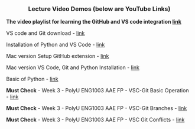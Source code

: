 
<p align="center">
  <h3 align="center">Lecture Video Demos (below are YouTube Links)</h3>
</p>


**The video playlist for learning the GitHub and VS code integration [link](https://www.youtube.com/watch?v=MZZw7VU9T4c&list=PLw8Oypadak9OPJjn5uPBwKzHkqce-gKso)**


VS code and Git download - [link](https://www.youtube.com/watch?v=MZZw7VU9T4c)

Installation of Python and VS Code - [link](https://youtu.be/wJEZO8M2j4Q)

Mac version Setup GitHub extension - [link](https://www.youtube.com/watch?v=iUyr8iG1G8k)

Mac version VS Code, Git and Python Installation - [link](https://www.youtube.com/watch?v=p-joFbfB57c)

Basic of Python - [link](https://youtu.be/rrexaHdRXL4)

**Must Check** - Week 3 - PolyU ENG1003 AAE FP - VSC-Git Basic Operation - [link](https://www.youtube.com/watch?v=juEEJkgq6fI&list=PLw8Oypadak9OPJjn5uPBwKzHkqce-gKso&index=1)

**Must Check** - Week 3 - PolyU ENG1003 AAE FP - VSC-Git Branches - [link](https://www.youtube.com/watch?v=5qUDlFg5gAM&list=PLw8Oypadak9OPJjn5uPBwKzHkqce-gKso&index=2)

**Must Check** - Week 3 - PolyU ENG1003 AAE FP - VSC Git Conflicts - [link](https://www.youtube.com/watch?v=4JrCfXhmavg&list=PLw8Oypadak9OPJjn5uPBwKzHkqce-gKso&index=3)

